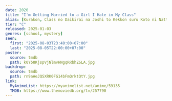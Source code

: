 ```yaml
---
date: 2020
title: "I'm Getting Married to a Girl I Hate in My Class"
alias: [Kurakon, Class no Daikirai na Joshi to Kekkon suru Koto ni Natta.]
tier: "C"
released: 2025-01-03
genres: [school, mystery]
seen:
  first: "2025-08-03T23:40:00+07:00"
  last: "2025-08-05T22:00:00+07:00"
poster:
  source: tmdb
  path: k0Yb8KjspVjNlmvHNgqRRbhZ6LA.jpg
backdrop:
  source: tmdb
  path: rn9aAeJQSXRK0FG14bFmQrktQtY.jpg
link:
  MyAnimeList: https://myanimelist.net/anime/59135
  TMDB: https://www.themoviedb.org/tv/257790
---
```

